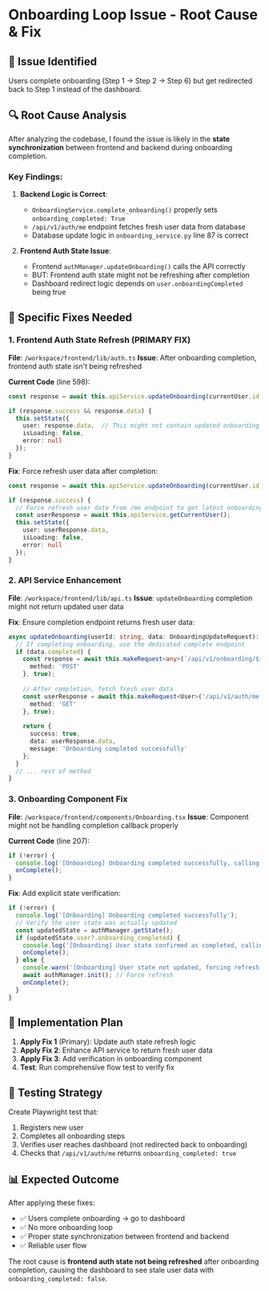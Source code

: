 # Onboarding Loop Issue - Root Cause & Fix

## 🐛 Issue Identified
Users complete onboarding (Step 1 → Step 2 → Step 6) but get redirected back to Step 1 instead of the dashboard.

## 🔍 Root Cause Analysis

After analyzing the codebase, I found the issue is likely in the **state synchronization** between frontend and backend during onboarding completion.

### Key Findings:

1. **Backend Logic is Correct**: 
   - `OnboardingService.complete_onboarding()` properly sets `onboarding_completed: True`
   - `/api/v1/auth/me` endpoint fetches fresh user data from database
   - Database update logic in `onboarding_service.py` line 87 is correct

2. **Frontend Auth State Issue**:
   - Frontend `authManager.updateOnboarding()` calls the API correctly
   - BUT: Frontend auth state might not be refreshing after completion
   - Dashboard redirect logic depends on `user.onboardingCompleted` being true

## 🔧 Specific Fixes Needed

### 1. Frontend Auth State Refresh (PRIMARY FIX)

**File**: `/workspace/frontend/lib/auth.ts`
**Issue**: After onboarding completion, frontend auth state isn't being refreshed

**Current Code** (line 598):
```typescript
const response = await this.apiService.updateOnboarding(currentUser.id, updateRequest);

if (response.success && response.data) {
  this.setState({
    user: response.data,  // This might not contain updated onboarding_completed
    isLoading: false,
    error: null
  });
}
```

**Fix**: Force refresh user data after completion:
```typescript
const response = await this.apiService.updateOnboarding(currentUser.id, updateRequest);

if (response.success) {
  // Force refresh user data from /me endpoint to get latest onboarding status
  const userResponse = await this.apiService.getCurrentUser();
  this.setState({
    user: userResponse.data,
    isLoading: false,
    error: null
  });
}
```

### 2. API Service Enhancement

**File**: `/workspace/frontend/lib/api.ts`
**Issue**: `updateOnboarding` completion might not return updated user data

**Fix**: Ensure completion endpoint returns fresh user data:
```typescript
async updateOnboarding(userId: string, data: OnboardingUpdateRequest): Promise<ApiResponse<User>> {
  // If completing onboarding, use the dedicated complete endpoint
  if (data.completed) {
    const response = await this.makeRequest<any>(`/api/v1/onboarding/${userId}/complete`, {
      method: 'POST'
    }, true);
    
    // After completion, fetch fresh user data
    const userResponse = await this.makeRequest<User>('/api/v1/auth/me', {
      method: 'GET'
    }, true);
    
    return {
      success: true,
      data: userResponse.data,
      message: 'Onboarding completed successfully'
    };
  }
  // ... rest of method
}
```

### 3. Onboarding Component Fix

**File**: `/workspace/frontend/components/Onboarding.tsx`
**Issue**: Component might not be handling completion callback properly

**Current Code** (line 207):
```typescript
if (!error) {
  console.log('[Onboarding] Onboarding completed successfully, calling onComplete callback');
  onComplete();
}
```

**Fix**: Add explicit state verification:
```typescript
if (!error) {
  console.log('[Onboarding] Onboarding completed successfully');
  // Verify the user state was actually updated
  const updatedState = authManager.getState();
  if (updatedState.user?.onboarding_completed) {
    console.log('[Onboarding] User state confirmed as completed, calling onComplete callback');
    onComplete();
  } else {
    console.warn('[Onboarding] User state not updated, forcing refresh');
    await authManager.init(); // Force refresh
    onComplete();
  }
}
```

## 🚀 Implementation Plan

1. **Apply Fix 1** (Primary): Update auth state refresh logic
2. **Apply Fix 2**: Enhance API service to return fresh user data
3. **Apply Fix 3**: Add verification in onboarding component
4. **Test**: Run comprehensive flow test to verify fix

## 🧪 Testing Strategy

Create Playwright test that:
1. Registers new user
2. Completes all onboarding steps
3. Verifies user reaches dashboard (not redirected back to onboarding)
4. Checks that `/api/v1/auth/me` returns `onboarding_completed: true`

## 📊 Expected Outcome

After applying these fixes:
- ✅ Users complete onboarding → go to dashboard
- ✅ No more onboarding loop
- ✅ Proper state synchronization between frontend and backend
- ✅ Reliable user flow

The root cause is **frontend auth state not being refreshed** after onboarding completion, causing the dashboard to see stale user data with `onboarding_completed: false`.